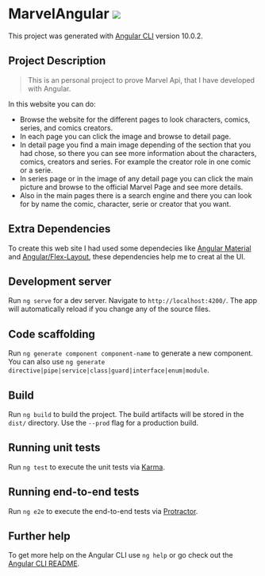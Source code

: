 # MarvelAngular [![](https://i.ibb.co/D9YfjVd/Marvel-Book-icon-1.png)](https://i.ibb.co/D9YfjVd/Marvel-Book-icon-1.png)

This project was generated with [Angular CLI](https://github.com/angular/angular-cli) version 10.0.2.

## Project  Description
>This is an personal project to prove Marvel Api, that I have developed with Angular.

In this website you can do:

- Browse the website for the different pages to look characters, comics, series, and comics creators.
- In each page you can click the image and browse to detail page.
- In detail page you find a main image depending of the section that you had chose, so there you can see more information about the characters, comics, creators and series. For example the creator role in one comic or a serie.
- In series page or in the image of any detail page you can click the main picture and browse to the official Marvel Page and see more details.
- Also in the main pages there is a search engine and there you can look for by name the comic, character, serie or creator that you want.

## Extra Dependencies
To create this web site I had used some dependecies like [Angular Material](https://material.angular.io/ "Angular Material") and [Angular/Flex-Layout](https://github.com/angular/flex-layout "Angular/Flex-Layout"), these dependencies help me to creat al the UI.

## Development server

Run `ng serve` for a dev server. Navigate to `http://localhost:4200/`. The app will automatically reload if you change any of the source files.

## Code scaffolding

Run `ng generate component component-name` to generate a new component. You can also use `ng generate directive|pipe|service|class|guard|interface|enum|module`.

## Build

Run `ng build` to build the project. The build artifacts will be stored in the `dist/` directory. Use the `--prod` flag for a production build.

## Running unit tests

Run `ng test` to execute the unit tests via [Karma](https://karma-runner.github.io).

## Running end-to-end tests

Run `ng e2e` to execute the end-to-end tests via [Protractor](http://www.protractortest.org/).

## Further help

To get more help on the Angular CLI use `ng help` or go check out the [Angular CLI README](https://github.com/angular/angular-cli/blob/master/README.md).

